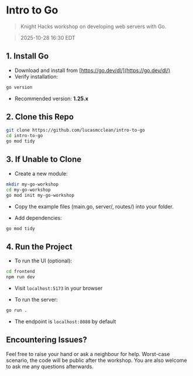 # Intro to Go

> Knight Hacks workshop on developing web servers with Go.

> 2025-10-28 16:30 EDT

## 1. Install Go

- Download and install from [https://go.dev/dl/](https://go.dev/dl/)
- Verify installation:

```bash
go version
```

- Recommended version: **1.25.x**

## 2. Clone this Repo

```bash
git clone https://github.com/lucasmcclean/intro-to-go
cd intro-to-go
go mod tidy
```

## 3. If Unable to Clone

- Create a new module:

```bash
mkdir my-go-workshop
cd my-go-workshop
go mod init my-go-workshop
```

- Copy the example files (main.go, server/, routes/) into your folder.

- Add dependencies:

```bash
go mod tidy
```

## 4. Run the Project

- To run the UI (optional):

```bash
cd frontend
npm run dev
```

- Visit `localhost:5173` in your browser

- To run the server:

```bash
go run .
```

- The endpoint is `localhost:8080` by default

## Encountering Issues?

Feel free to raise your hand or ask a neighbour for help. Worst-case scenario,
the code will be public after the workshop. You are also welcome to ask me any
questions afterwards.

